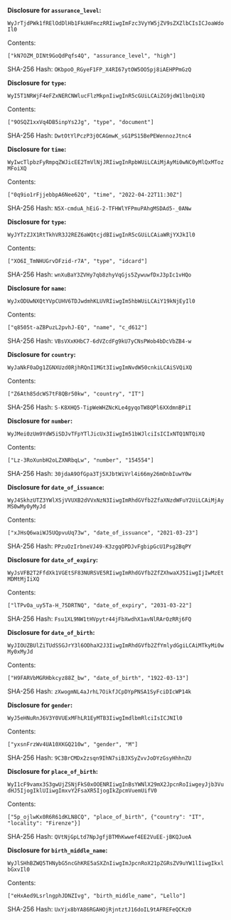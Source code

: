 __Disclosure for `assurance_level`:__

```
WyJrTjdPWk1fRElOdDlHb1FkUHFmczRRIiwgImFzc3VyYW5jZV9sZXZlbCIsICJoaWdo
Il0
```

Contents:

```
["kN7OZM_DINt9GoQdPqfs4Q", "assurance_level", "high"]
```

SHA-256 Hash: `OKbpoO_RGyeF1FP_X4RI67ytOW5OO5pj8iAEHPPmGzQ`

__Disclosure for `type`:__

```
WyI5T1NRWjF4eFZxNERCNWlucFlzMkpnIiwgInR5cGUiLCAiZG9jdW1lbnQiXQ
```

Contents:

```
["9OSQZ1xxVq4DB5inpYs2Jg", "type", "document"]
```

SHA-256 Hash: `DwtOtYlPczP3j0CAGmwK_sG1PS15BePEWennozJtnc4`

__Disclosure for `time`:__

```
WyIwcTlpbzFyRmpqZWJicEE2TmVlNjJRIiwgInRpbWUiLCAiMjAyMi0wNC0yMlQxMToz
MFoiXQ
```

Contents:

```
["0q9io1rFjjebbpA6Nee62Q", "time", "2022-04-22T11:30Z"]
```

SHA-256 Hash: `N5X-cmduA_hEiG-2-TFHWlYFPmuPAhgMSDAd5-_0ANw`

__Disclosure for `type`:__

```
WyJYTzZJX1RtTkhVR3J2REZ6aWQtcjdBIiwgInR5cGUiLCAiaWRjYXJkIl0
```

Contents:

```
["XO6I_TmNHUGrvDFzid-r7A", "type", "idcard"]
```

SHA-256 Hash: `wnXuBaY3ZVHy7qb8zhyVqGjs5ZywuwfDxJ3pIc1vHQo`

__Disclosure for `name`:__

```
WyJxODUwNXQtYVpCUHV6TDJwdmhKLUVRIiwgIm5hbWUiLCAiY19kNjEyIl0
```

Contents:

```
["q8505t-aZBPuzL2pvhJ-EQ", "name", "c_d612"]
```

SHA-256 Hash: `VBsVXxKHbC7-6dVZcdFg9kU7yCNsPWob4bDcVbZB4-w`

__Disclosure for `country`:__

```
WyJaNkF0aDg1ZGNXUzd0RjhRQnI1MGt3IiwgImNvdW50cnkiLCAiSVQiXQ
```

Contents:

```
["Z6Ath85dcWS7tF8QBr50kw", "country", "IT"]
```

SHA-256 Hash: `S-K8XHQ5-TipWeWHZNcKLe4gyqoTW8QPl6XXdmnBPiI`

__Disclosure for `number`:__

```
WyJMei0zUm9YdW5iSDJvTFpYTlJicUx3IiwgIm51bWJlciIsICIxNTQ1NTQiXQ
```

Contents:

```
["Lz-3RoXunbH2oLZXNRbqLw", "number", "154554"]
```

SHA-256 Hash: `30jdaA9OfGpa3Tj5XJbtWiVrl4i66my26mOnbIuwY0w`

__Disclosure for `date_of_issuance`:__

```
WyJ4SkhzUTZ3YWlXSjVVUXB2dVVxNzN3IiwgImRhdGVfb2ZfaXNzdWFuY2UiLCAiMjAy
MS0wMy0yMyJd
```

Contents:

```
["xJHsQ6waiWJ5UQpvuUq73w", "date_of_issuance", "2021-03-23"]
```

SHA-256 Hash: `PPzuOzIrbneVJ49-K3zgqOPDJvFgbipGcU1Psg2BqPY`

__Disclosure for `date_of_expiry`:__

```
WyJsVFB2T2FfdXk1VGEtSF83NURSVE5RIiwgImRhdGVfb2ZfZXhwaXJ5IiwgIjIwMzEt
MDMtMjIiXQ
```

Contents:

```
["lTPvOa_uy5Ta-H_75DRTNQ", "date_of_expiry", "2031-03-22"]
```

SHA-256 Hash: `Fsu1XL9NW1tHVpytr44jFbXwdhX1avNlRArOzRRj6FQ`

__Disclosure for `date_of_birth`:__

```
WyJIOUZBUlZiTUdSSGJrY3l6ODhaX2J3IiwgImRhdGVfb2ZfYmlydGgiLCAiMTkyMi0w
My0xMyJd
```

Contents:

```
["H9FARVbMGRHbkcyz88Z_bw", "date_of_birth", "1922-03-13"]
```

SHA-256 Hash: `zXwogmNL4aJrhL7OikfJCpDYpPNSA1SyFciDIcWP14k`

__Disclosure for `gender`:__

```
WyJ5eHNuRnJ6V3Y0VUExMFhLR1EyMTB3IiwgImdlbmRlciIsICJNIl0
```

Contents:

```
["yxsnFrzWv4UA10XKGQ210w", "gender", "M"]
```

SHA-256 Hash: `9C3BrCMDx2zsqn9IhN7siBJXSyZvvJoDYzGsyHhhnZU`

__Disclosure for `place_of_birth`:__

```
WyI1cF9vamx3S3gwUjZSNjFkS0xOOENRIiwgInBsYWNlX29mX2JpcnRoIiwgeyJjb3Vu
dHJ5IjogIklUIiwgImxvY2FsaXR5IjogIkZpcmVuemUifV0
```

Contents:

```
["5p_ojlwKx0R6R61dKLN8CQ", "place_of_birth", {"country": "IT",
"locality": "Firenze"}]
```

SHA-256 Hash: `QVtNjGpLtd7NpJgfjBTMhKwwef4EE2VuEE-jBKQJueA`

__Disclosure for `birth_middle_name`:__

```
WyJlSHhBZWQ5THNybG5ncGhKRE5aSXZnIiwgImJpcnRoX21pZGRsZV9uYW1lIiwgIkxl
bGxvIl0
```

Contents:

```
["eHxAed9LsrlngphJDNZIvg", "birth_middle_name", "Lello"]
```

SHA-256 Hash: `UxYjx8bYA86RGAHOjRjntztJ16doIL9tAFREFeQCKz0`